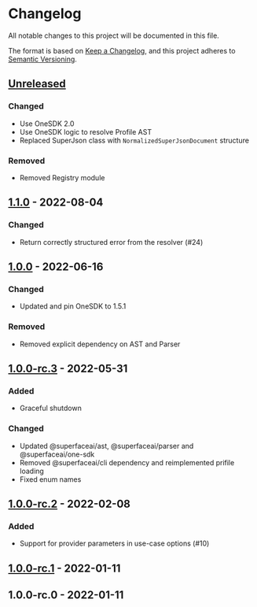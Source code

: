 # Changelog

All notable changes to this project will be documented in this file.

The format is based on [Keep a Changelog](https://keepachangelog.com/en/1.0.0/),
and this project adheres to [Semantic Versioning](https://semver.org/spec/v2.0.0.html).

## [Unreleased]

### Changed

- Use OneSDK 2.0
- Use OneSDK logic to resolve Profile AST
- Replaced SuperJson class with `NormalizedSuperJsonDocument` structure

### Removed

- Removed Registry module

## [1.1.0] - 2022-08-04

### Changed

- Return correctly structured error from the resolver (#24)

## [1.0.0] - 2022-06-16

### Changed

- Updated and pin OneSDK to 1.5.1

### Removed

- Removed explicit dependency on AST and Parser

## [1.0.0-rc.3] - 2022-05-31

### Added

- Graceful shutdown

### Changed

- Updated @superfaceai/ast, @superfaceai/parser and @superfaceai/one-sdk
- Removed @superfaceai/cli dependency and reimplemented prifile loading
- Fixed enum names

## [1.0.0-rc.2] - 2022-02-08

### Added

- Support for provider parameters in use-case options (#10)

## [1.0.0-rc.1] - 2022-01-11

## 1.0.0-rc.0 - 2022-01-11

[unreleased]: https://github.com/superfaceai/one-service/compare/v1.1.0...HEAD
[1.1.0]: https://github.com/superfaceai/one-service/compare/v1.0.0...v1.1.0
[1.0.0]: https://github.com/superfaceai/one-service/compare/v1.0.0-rc.3...v1.0.0
[1.0.0-rc.3]: https://github.com/superfaceai/one-service/compare/v1.0.0-rc.2...v1.0.0-rc.3
[1.0.0-rc.2]: https://github.com/superfaceai/one-service/compare/v1.0.0-rc.1...v1.0.0-rc.2
[1.0.0-rc.1]: https://github.com/superfaceai/one-service/compare/v1.0.0-rc.0...v1.0.0-rc.1
